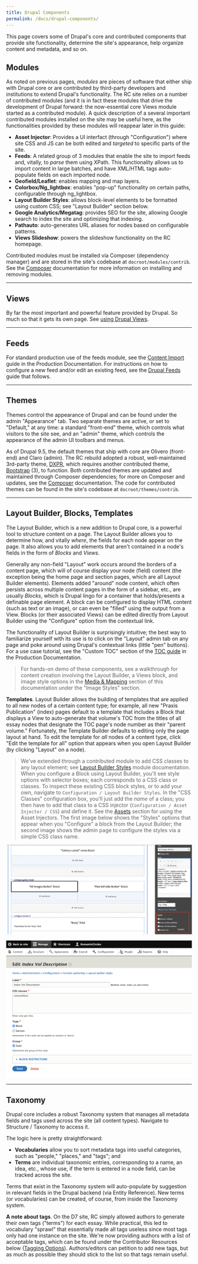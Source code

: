 ```yaml
---
title: Drupal Components
permalink: /docs/drupal-components/
---
```


This page covers some of Drupal's core and contributed components that provide site functionality, determine the site's appearance, help organize content and metadata, and so on.

## Modules

As noted on previous pages, *modules* are pieces of software that either ship with Drupal core or are contributed by third-party developers and institutions to extend Drupal's functionality. The RC site relies on a number of contributed modules (and it is in fact these modules that drive the development of Drupal forward: the now-essential core Views module started as a contributed module). A quick description of a several important contributed modules installed on the site may be useful here, as the functionalities provided by these modules will reappear later in this guide:

- **Asset Injector**: Provides a UI interfact (through "Configuration") where site CSS and JS can be both edited and *targeted* to specific parts of the site.
- **Feeds**: A related group of 3 modules that enable the site to import feeds and, vitally, to *parse* them using XPath. This functionality allows us to import content in large batches, and have XML/HTML tags auto-populate fields on each imported node.
- **Geofield/Leaflet**: enables mapping and map layers.
- **Colorbox/Ng_lightbox**: enables "pop-up" functionality on certain paths, configurable through ng_lightbox.
- **Layout Builder Styles**: allows block-level elements to be formatted using custom CSS; see "Layout Builder" section below.
- **Google Analytics/Megatag**: provides SEO for the site, allowing Google search to index the site and optimizing that indexing.
- **Pathauto**: auto-generates URL aliases for nodes based on configurable patterns.
- **Views Slideshow**: powers the slideshow functionality on the RC homepage.

Contributed modules must be installed via Composer (dependency manager) and are stored in the site's codebase at `docroot/modules/contrib`. See the [Composer](../composer/) documentation for more information on installing and removing modules.

-----

## Views

By far the most important and powerful feature provided by Drupal. So much so that it gets its own page. See [using Drupal Views](../drupal-views/).

-----

## Feeds

For standard production use of the feeds module, see the [Content Import](../drupal-import/) guide in the Production Documentation. For instructions on how to configure a new feed and/or edit an existing feed, see the [Drupal Feeds](../drupal-feeds/) guide that follows.

-----

## Themes

Themes control the appearance of Drupal and can be found under the admin "Appearance" tab. Two separate themes are active, or set to "Default," at any time: a standard "front-end" theme, which controls what visitors to the site see, and an "admin" theme, which controls the appearance of the admin UI toolbars and menus.

As of Drupal 9.5, the default themes that ship with core are Olivero (front-end) and Claro (admin). The RC rebuild adopted a robust, well-maintained 3rd-party theme, [DXPR](https://www.drupal.org/project/dxpr_theme), which requires another contributed theme, [Bootstrap](https://www.drupal.org/project/bootstrap) (3), to function. Both contributed themes are updated and maintained through Composer dependencies; for more on Composer and updates, see the [Composer](../composer/) documentation. The code for contributed themes can be found in the site's codebase at `docroot/themes/contrib`.

-----

## Layout Builder, Blocks, Templates

The Layout Builder, which is a new addition to Drupal core, is a powerful tool to structure content on a page. The Layout Builder allows you to determine how, and vitally *where*, the fields for each node appear on the page. It also allows you to add elements that aren't contained in a node's fields in the form of *Blocks* and *Views*.

Generally any non-field "Layout" work occurs around the borders of a content page, which will of course display your node (field) content (the exception being the home page and section pages, which are all Layout Builder elements). Elements added "around" node content, which often persists across multiple content pages in the form of a sidebar, etc., are usually *Blocks*, which is Drupal lingo for a container that holds/presents a definable page element. A block can be configured to display HTML content (such as text or an image), or can even be "filled" using the output from a View. Blocks (or their associated Views) can be edited directly from Layout Builder using the "Configure" option from the contextual link.

The functionality of Layout Builder is surprisingly intuitive; the best way to familiarize yourself with its use is to click on the "Layout" admin tab on any page and poke around using Drupal's contextual links (little "pen" buttons). For a use case tutorial, see the "Custom TOC" section of the [TOC guide](../toc-creation/) in the Production Documentation.

> For hands-on demo of these components, see a walkthrough for content creation involving the Layout Builder, a Views block, and image style options in the [Media & Mapping](../drupal-media-maps/) section of this documentation under the "Image Styles" section.

**Templates**. Layout Builder allows the building of templates that are applied to all new nodes of a certain content type; for example, all new "Praxis Publication" (index) pages default to a template that includes a Block that displays a View to auto-generate that volume's TOC from the titles of all essay nodes that designate the TOC page's node number as their "parent volume." Fortunately, the Template Builder defaults to editing only the page layout at hand. To edit the template for *all* nodes of a content type, click "Edit the template for all" option that appears when you open Layout Builder (by clicking "Layout" on a node).

> We've extended through a contributed module to add CSS classes to any layout element; see [Layout Builder Styles](https://www.drupal.org/project/layout_builder_styles) module documentation. When you configure a Block using Layout Builder, you'll see style options with selector boxes; each corresponds to a CSS class or classes. To inspect these existing CSS block styles, or to add your own, navigate to `Configuration / Layout Builder Styles`. In the "CSS Classes" configuration box, you'll just add the *name* of a class; you then have to add that class to a CSS injector (`Configuration / Asset Injector / CSS`) and define it. See the [Assets](../drupal-assets/) section for using the Asset Injectors. The first image below shows the "Styles" options that appear when you "Configure" a block from the Layout Builder; the second image shows the admin page to configure the styles via a simple CSS class name.

![Screenshot of layout builder config w/ styles](/assets/img/layout-styles.png)

![Screenshot of config page for layout builder styles modules](/assets/img/layout-builder-styles.png)

-----

## Taxonomy

Drupal core includes a robust Taxonomy system that manages all metadata fields and tags used across the site (all content types). Navigate to Structure / Taxonomy to access it.

The logic here is pretty straightforward:

- **Vocabularies** allow you to sort metadata tags into useful categories, such as "people," "places," and "tags"; and
- **Terms** are individual taxonomic entries, corresponding to a name, an idea, etc., whose use, if the term is entered in a node field, can be tracked across the site.

Terms that exist in the Taxonomy system will auto-populate by suggestion in relevant fields in the Drupal backend (via Entity Reference). New terms (or vocabularies) can be created, of course, from inside the Taxonomy system.

**A note about tags**. On the D7 site, RC simply allowed authors to generate their own tags ("terms") for each essay. While practical, this led to vocabulary "sprawl" that essentially made all tags useless since most tags only had one instance on the site. We're now providing authors with a list of acceptable tags, which can be found under the Contributor Resources below ([Tagging Options](../rc-tagging/)). Authors/editors can petition to add new tags, but as much as possible they should stick to the list so that tags remain useful.
